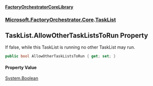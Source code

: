 #### [FactoryOrchestratorCoreLibrary](./FactoryOrchestratorCoreLibrary.md 'FactoryOrchestratorCoreLibrary')
### [Microsoft.FactoryOrchestrator.Core](./Microsoft-FactoryOrchestrator-Core.md 'Microsoft.FactoryOrchestrator.Core').[TaskList](./Microsoft-FactoryOrchestrator-Core-TaskList.md 'Microsoft.FactoryOrchestrator.Core.TaskList')
## TaskList.AllowOtherTaskListsToRun Property
If false, while this TaskList is running no other TaskList may run.  
```csharp
public bool AllowOtherTaskListsToRun { get; set; }
```
#### Property Value
[System.Boolean](https://docs.microsoft.com/en-us/dotnet/api/System.Boolean 'System.Boolean')  
